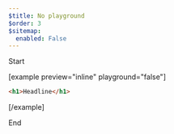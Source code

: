 ```yaml
---
$title: No playground
$order: 3
$sitemap:
  enabled: False
---
```


Start

[example  preview="inline" playground="false"]

```html
<h1>Headline</h1>
```

[/example]

End
